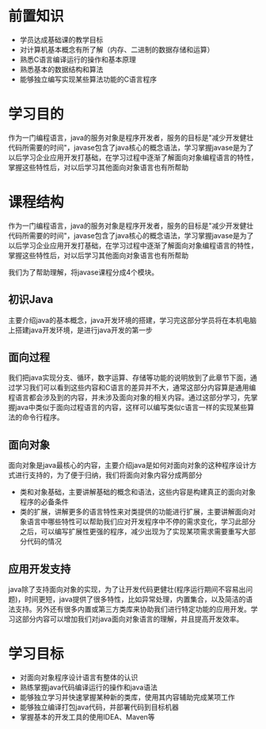 # 前置知识

* 学员达成基础课的教学目标
* 对计算机基本概念有所了解（内存、二进制的数据存储和运算）
* 熟悉C语言编译运行的操作和基本原理
* 熟悉基本的数据结构和算法
* 能够独立编写实现某些算法功能的C语言程序

# 学习目的

作为一门编程语言，java的服务对象是程序开发者，服务的目标是"减少开发健壮代码所需要的时间"，javase包含了java核心的概念语法，学习掌握javase是为了以后学习企业应用开发打基础，在学习过程中逐渐了解面向对象编程语言的特性，掌握这些特性后，对以后学习其他面向对象语言也有所帮助

# 课程结构

作为一门编程语言，java的服务对象是程序开发者，服务的目标是"减少开发健壮代码所需要的时间"，javase包含了java核心的概念语法，学习掌握javase是为了以后学习企业应用开发打基础，在学习过程中逐渐了解面向对象编程语言的特性，掌握这些特性后，对以后学习其他面向对象语言也有所帮助

我们为了帮助理解，将javase课程分成4个模块。

## 初识Java

主要介绍java的基本概念，java开发环境的搭建，学习完这部分学员将在本机电脑上搭建java开发环境，是进行java开发的第一步

## 面向过程

我们把java实现分支、循环，数字运算、存储等功能的说明放到了此章节下面，通过学习我们可以看到这些内容和C语言的差异并不大，通常这部分内容算是通用编程语言都会涉及到的内容，并未涉及面向对象的相关内容。通过这部分学习，先掌握java中类似于面向过程语言的内容，这样可以编写类似c语言一样的实现某些算法的命令行程序。

## 面向对象

面向对象是java最核心的内容，主要介绍java是如何对面向对象的这种程序设计方式进行支持的，为了便于归纳，我们将面向对象内容分成两部分

- 类和对象基础，主要讲解基础的概念和语法，这些内容是构建真正的面向对象程序的必备条件
- 类的扩展，讲解更多的语言特性来对类提供的功能进行扩展，主要讲解面向对象语言中哪些特性可以帮助我们应对开发程序中不停的需求变化，学习此部分之后，可以编写扩展性更强的程序，减少出现为了实现某项需求需要重写大部分代码的情况

## 应用开发支持

java除了支持面向对象的实现，为了让开发代码更健壮(程序运行期间不容易出问题)，时间更短，java提供了很多特性，比如异常处理，内置集合，以及简洁的语法支持。另外还有很多内置或第三方类库来协助我们进行特定功能的应用开发。学习这部分内容可以增加我们对java面向对象语言的理解，并且提高开发效率。

# 学习目标

- 对面向对象程序设计语言有整体的认识
- 熟练掌握java代码编译运行的操作和java语法
- 能够独立学习并快速掌握某种新的类库，使用其内容辅助完成某项工作
- 能够独立编译打包java代码，并部署代码到目标机器
- 掌握基本的开发工具的使用IDEA、Maven等